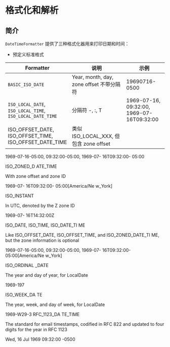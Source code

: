 # 格式化和解析

## 简介

`DateTimeFormatter` 提供了三种格式化器用来打印日期和时间：

- 预定义标准格式

|Formatter|说明|示例|
|---|---|---|
|`BASIC_ISO_DATE`|Year, month, day, zone offset 不带分隔符|19690716-0500|
|`ISO_LOCAL_DATE`, <br>`ISO_LOCAL_TIME`, <br>`ISO_LOCAL_DATE_TIME`|分隔符 -, :, T|1969-07-16, <br> 09:32:00, <br>1969-07-16T09:32:00|
|ISO_OFFSET_DATE, <br>ISO_OFFSET_TIME, <br>ISO_OFFSET_DATE_TIME|类似 ISO_LOCAL_XXX, 但包含 zone offset|

1969-07-16-05:00, 
09:32:00-05:00, 
1969-07-
16T09:32:00-
05:00

ISO_ZONED_D
ATE_TIME

With zone offset and zone 
ID

1969-07-
16T09:32:00-
05:00[America/Ne
w_York]

ISO_INSTANT

In UTC, denoted by the Z 
zone ID

1969-07-
16T14:32:00Z

ISO_DATE, 
ISO_TIME, 
ISO_DATE_TI
ME

Like 
ISO_OFFSET_DATE, 
ISO_OFFSET_TIME, 
and 
ISO_ZONED_DATE_TI
ME, but the zone 
information is optional

1969-07-16-05:00, 
09:32:00-05:00, 
1969-07-
16T09:32:00-
05:00[America/Ne
w_York]

ISO_ORDINAL
_DATE

The year and day of year, 
for LocalDate

1969-197

ISO_WEEK_DA
TE

The year, week, and day of 
week, for LocalDate

1969-W29-3
RFC_1123_DA
TE_TIME

The standard for email 
timestamps, codified in 
RFC 822 and updated to 
four digits for the year in 
RFC 1123

Wed, 16 Jul 1969 
09:32:00 -0500
